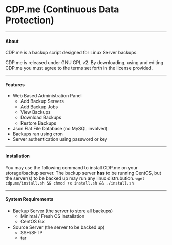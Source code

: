 CDP.me (Continuous Data Protection)
===
---------------------------------------
#### About
CDP.me is a backup script designed for Linux Server backups.

CDP.me is released under GNU GPL v2. By downloading, using and editing CDP.me you must agree to the terms set forth in the license provided.

---------------------------------------
#### Features 
* Web Based Administration Panel
  * Add Backup Servers
  * Add Backup Jobs
  * View Backups
  * Download Backups
  * Restore Backups
* Json Flat File Database (no MySQL involved)
* Backups ran using cron
* Server authentication using password or key

---------------------------------------
#### Installation
You may use the following command to install CDP.me on your storage/backup server.
The backup server **has** to be running CentOS, but the server(s) to be backed up may run any linux distrubution.
`wget cdp.me/install.sh && chmod +x install.sh && ./install.sh`

---------------------------------------
#### System Requirements
* Backup Server (the server to store all backups)
  * Minimal / Fresh OS Installation
  * CentOS 6.x
* Source Server (the server to be backed up)
  * SSH/SFTP
  * tar